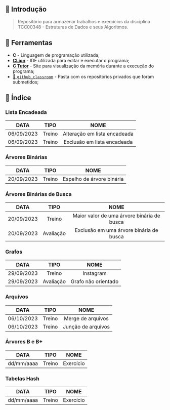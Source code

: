 ## :newspaper: Introdução

> Repositório para armazenar trabalhos e exercícios da disciplina TCC00348 - Estruturas de Dados e seus Algoritmos.
 
## :wrench: Ferramentas

- **C** - Linguagem de programação utilizada;
- [**CLion**](https://www.jetbrains.com/clion/download/#section=windows) - IDE utilizada para editar e executar o programa;
- [**C Tutor**](https://pythontutor.com/c.html#mode=edit) - Site para visualização da memória durante a execução do programa;
- [:open_file_folder: `github_classroom`](https://github.com/beatrizopdd/UFF_EstruturasDeDados/tree/master/github_classroom) - Pasta com os repositórios privados que foram submetidos; 

## :bookmark: Índice <br>

### Lista Encadeada <br>
|    DATA    | TIPO |             NOME             | 
|:----------:| :--: |:----------------------------:|
| 06/09/2023 | Treino | Alteração em lista encadeada |
| 06/09/2023 | Treino | Exclusão em lista encadeada  |

### Árvores Binárias<br>
|    DATA    | TIPO |             NOME             | 
|:----------:| :--: |:----------------------------:|
| 20/09/2023 | Treino | Espelho de árvore binária |

### Árvores Binárias de Busca <br>
|    DATA    |   TIPO    |                    NOME                    | 
|:----------:|:---------:|:------------------------------------------:|
| 20/09/2023 |  Treino   | Maior valor de uma árvore binária de busca |
| 20/09/2023 | Avaliação |  Exclusão em uma árvore binária de busca   |

### Grafos <br>
| DATA |   TIPO    |        NOME         | 
|:---:|:---------:|:-------------------:|
|29/09/2023 |  Treino   |      Instagram      |
|29/09/2023 | Avaliação | Grafo não orientado |

### Arquivos <br>
|    DATA    | TIPO |        NOME        | 
|:----------:| :--: |:------------------:|
| 06/10/2023 | Treino | Merge de arquivos  |
| 06/10/2023 | Treino | Junção de arquivos |

### Árvores B e B+ <br>
| DATA | TIPO | NOME| 
| :--: | :--: | :----:|
| dd/mm/aaaa | Treino | Exercício |

### Tabelas Hash <br>
| DATA | TIPO | NOME| 
| :--: | :--: | :----:|
| dd/mm/aaaa | Treino | Exercício |